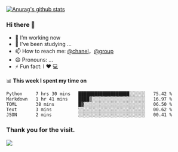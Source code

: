 [![Anurag's github stats](https://github-readme-stats.vercel.app/api?username=bmqy)](https://github.com/anuraghazra/github-readme-stats)
### Hi there 👋
- 🔭 I’m working now
- 🌱 I've been studying ...
- 📫 How to reach me: [@chanel](https://t.me/tcbmqy)，[@group](https://t.me/tgbmqy)
- 😄 Pronouns: ...
- ⚡ Fun fact:  I ❤️ 💻

📊 **This week I spent my time on**
<!--START_SECTION:waka-->
```text
Python     7 hrs 30 mins   ███████████████████░░░░░░   75.42 % 
Markdown   1 hr 41 mins    ████▒░░░░░░░░░░░░░░░░░░░░   16.97 % 
TOML       38 mins         █▓░░░░░░░░░░░░░░░░░░░░░░░   06.50 % 
Text       3 mins          ░░░░░░░░░░░░░░░░░░░░░░░░░   00.62 % 
JSON       2 mins          ░░░░░░░░░░░░░░░░░░░░░░░░░   00.41 % 
```
<!--END_SECTION:waka-->

### Thank you for the visit.
![](http://profile-counter.glitch.me/bmqy/count.svg)
